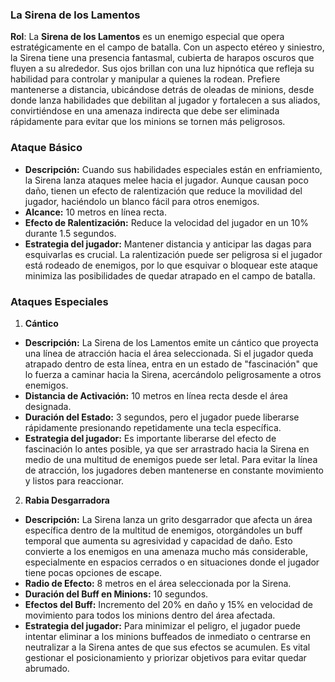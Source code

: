 ### La Sirena de los Lamentos

**Rol**: La **Sirena de los Lamentos** es un enemigo especial que opera estratégicamente en el campo de batalla. Con un aspecto etéreo y siniestro, la Sirena tiene una presencia fantasmal, cubierta de harapos oscuros que fluyen a su alrededor. Sus ojos brillan con una luz hipnótica que refleja su habilidad para controlar y manipular a quienes la rodean. Prefiere mantenerse a distancia, ubicándose detrás de oleadas de minions, desde donde lanza habilidades que debilitan al jugador y fortalecen a sus aliados, convirtiéndose en una amenaza indirecta que debe ser eliminada rápidamente para evitar que los minions se tornen más peligrosos.
### Ataque Básico

- **Descripción:** Cuando sus habilidades especiales están en enfriamiento, la Sirena lanza ataques melee hacia el jugador. Aunque causan poco daño, tienen un efecto de ralentización que reduce la movilidad del jugador, haciéndolo un blanco fácil para otros enemigos.
- **Alcance:** 10 metros en línea recta.
- **Efecto de Ralentización:** Reduce la velocidad del jugador en un 10% durante 1.5 segundos.
- **Estrategia del jugador:** Mantener distancia y anticipar las dagas para esquivarlas es crucial. La ralentización puede ser peligrosa si el jugador está rodeado de enemigos, por lo que esquivar o bloquear este ataque minimiza las posibilidades de quedar atrapado en el campo de batalla.

### Ataques Especiales

1. **Cántico**

- **Descripción:** La Sirena de los Lamentos emite un cántico que proyecta una línea de atracción hacia el área seleccionada. Si el jugador queda atrapado dentro de esta línea, entra en un estado de "fascinación" que lo fuerza a caminar hacia la Sirena, acercándolo peligrosamente a otros enemigos.
- **Distancia de Activación:** 10 metros en línea recta desde el área designada.
- **Duración del Estado:** 3 segundos, pero el jugador puede liberarse rápidamente presionando repetidamente una tecla específica.
- **Estrategia del jugador:** Es importante liberarse del efecto de fascinación lo antes posible, ya que ser arrastrado hacia la Sirena en medio de una multitud de enemigos puede ser letal. Para evitar la línea de atracción, los jugadores deben mantenerse en constante movimiento y listos para reaccionar.

2. **Rabia Desgarradora**

- **Descripción:** La Sirena lanza un grito desgarrador que afecta un área específica dentro de la multitud de enemigos, otorgándoles un buff temporal que aumenta su agresividad y capacidad de daño. Esto convierte a los enemigos en una amenaza mucho más considerable, especialmente en espacios cerrados o en situaciones donde el jugador tiene pocas opciones de escape.
- **Radio de Efecto:** 8 metros en el área seleccionada por la Sirena.
- **Duración del Buff en Minions:** 10 segundos.
- **Efectos del Buff:** Incremento del 20% en daño y 15% en velocidad de movimiento para todos los minions dentro del área afectada.
- **Estrategia del jugador:** Para minimizar el peligro, el jugador puede intentar eliminar a los minions buffeados de inmediato o centrarse en neutralizar a la Sirena antes de que sus efectos se acumulen. Es vital gestionar el posicionamiento y priorizar objetivos para evitar quedar abrumado.